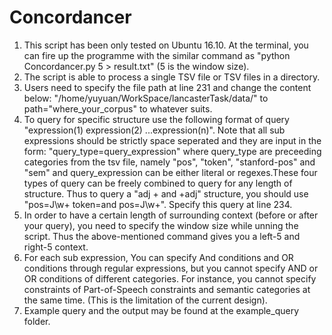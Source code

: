 # Concordancer
1. This script has been only tested on Ubuntu 16.10. At the terminal, 
    you can fire up the programme with the similar command as "python Concordancer.py  5 > result.txt" (5 is the window size).
2. The script is able to process a single TSV file or TSV files in a directory.
3. Users need to specify the file path at line 231 and change the content below:
   "/home/yuyuan/WorkSpace/lancasterTask/data/" to path="where_your_corpus" to whatever suits.
4. To query for specific structure use the following format of query
   "expression(1) expression(2) ...expression(n)".
   Note that all sub expressions should be strictly space seperated and they  are input in the form:
   "query_type=query_expression"
   where query_type are preceeding categories from the tsv file, namely "pos", "token", "stanford-pos" and "sem" and
   query_expression can be either literal or regexes.These four types of query can be freely combined to query for any length of
   structure.
   Thus to query a "adj + and +adj" structure, you should use "pos=J\w+ token=and pos=J\w+". Specify this query at line 234.
5. In order to have a certain length of surrounding context (before or after your query), you need to specify the window size 
   while unning the script. Thus the above-mentioned command gives you a left-5 and right-5 context.
6. For each sub expression, You can specify And conditions and OR conditions through regular expressions, but you cannot specify 
   AND or OR conditions of different categories. For instance, you cannot specify constraints of Part-of-Speech constraints and
   semantic categories at the same time. (This is the limitation of the current design).
7. Example query and the output may be found at the example_query folder.
   

